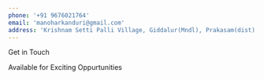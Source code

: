 ```yaml
---
phone: '+91 9676021764'
email: 'manoharkanduri@gmail.com'
address: 'Krishnam Setti Palli Village, Giddalur(Mndl), Prakasam(dist), Andhra Pradesh - 523357'
---
```


Get in Touch 

Available for Exciting Oppurtunities